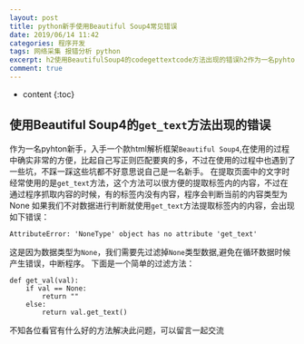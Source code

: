 ```yaml
---
layout: post
title: python新手使用Beautiful Soup4常见错误
date: 2019/06/14 11:42
categories: 程序开发
tags: 网络采集 报错分析 python
excerpt: h2使用BeautifulSoup4的codegettextcode方法出现的错误h2作为一名pyhton新手入手一个款html解析框架codeBeautifulSoup4code在使用的过程中确实非常的方便比起自己写正则匹配要爽的多不过在使用的过程中也遇到了一些坑不踩一踩这些坑都不好意思说自己是一名新手在提取页面中的文字时经常使用的是codegettextcode方法这个方法可以很方便的提取标签
comment: true
---
```


* content
{:toc}

## 使用Beautiful Soup4的`get_text`方法出现的错误

作为一名pyhton新手，入手一个款html解析框架`Beautiful
Soup4`,在使用的过程中确实非常的方便，比起自己写正则匹配要爽的多，不过在使用的过程中也遇到了一些坑，不踩一踩这些坑都不好意思说自己是一名新手。
在提取页面中的文字时经常使用的是`get_text`方法，这个方法可以很方便的提取标签内的内容，不过在通过程序抓取内容的时候，有的标签内没有内容，程序会判断当前的内容类型为None
如果我们不对数据进行判断就使用`get_text`方法提取标签内的内容，会出现如下错误：

    
    
    AttributeError: 'NoneType' object has no attribute 'get_text'
    

这是因为数据类型为`None`，我们需要先过滤掉`None`类型数据,避免在循环数据时候产生错误，中断程序。 下面是一个简单的过滤方法：

    
    
    def get_val(val):
        if val == None:
            return ""
        else:
            return val.get_text()
    

不知各位看官有什么好的方法解决此问题，可以留言一起交流


    